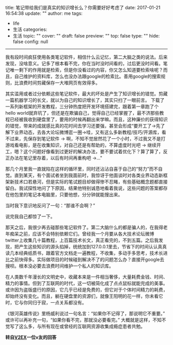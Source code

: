 title: 笔记带给我们是真实的知识增长么？你需要好好考虑了
date: 2017-01-21 16:54:38
update: ""
author: me
tags:
- life
- 生活
categories:
- 生活
topic: ""
cover: ""
draft: false
preview: ""
top: false
type: ""
hide: false
config: null


---



我有段时间疯狂使用各类笔记软件，相信什么云记忆，第二大脑之类的说法。后来发现，没啥意义。记多了根本看不完，你在当时没时间看的，过后更没时间看。笔记唯一剩下的作用就是检索，但是你没看过的内容，你又怎么知道要检索啥呢？而且，自己维护的资料库，怎么也没办法跟google的检索比。善用google的搜索规则，比浪费时间剪藏保存一大堆网页有效得多。
<!--more-->
其实滥用或者过分依赖这些笔记软件，最大的坏处是产生了知识增长的错觉。剪藏一篇机器学习的长文，就以为自己的知识增长了，其实只扫了一眼前言。 下载了一系列新框架的开发教程，三分钟热度把开发环境搭建完，跟着第一章跑了个hello world就弃坑了，但还是在欺骗自己，觉得自己已经掌握了，最不济那些教程已经被我收到硬盘里了，要用的时候再翻出来学嘛。而且，这种廉价的获得知识的错觉，带来的成就感比真的花时间去学习还要强，甚至会形成“要开工了->先了解下业界动态，去各大论坛微博逛一圈->哇，又有这么多新教程/技巧/开源库，看不过来，先保存到笔记软件 -> 啊，不知不觉居然花了一个小时，不过我又不是打游戏看电影，是在收集知识，对自己还是有帮助的，不算虚度时光吧 -> 继续开工，嗯？这个问题好像看到过更好的解决办法，要不要试着优化下？算了算了，反正办法在笔记里存着，以后有时间再重构吧 ->..."

那几个月里我一直就陷在这样的循环里，同时还沾沾自喜于自己的“努力”而不自觉。直到某天，有个面试者坐到我面前时，我惊讶于他面谈时对各类业界动态新框架新技术口若悬河，但是实际的笔试题目却做得惨不忍睹，有些基础概念题都直接留白。我试探性地问了下原因，结果他特别诚恳地看着我说，这些问题的答案都存在他包里的笔记本电脑里，只要他想，分分钟就能搜出来。

当时我下意识地反问了一句：“那谁不会啊？”

说完我自己都惊了一下。

那天之后，我很少再去碰那些笔记软件了。第二大脑什么的都是骗人的，在我得老年痴呆之前，应该不会特别依赖它们。曾经我一个月要从各大技术论坛微博twitter上收集几十篇教程，上百篇技术长文，真正看完的，不到五篇。之后我发现，把产生这些知识的源头掐掉，统统加到127.0.0.1里去，节省下的时间认认真真读几本经典纸质书，跟着官方文档走一遍教程，不收集，多动手多思考，技术长进比之前快得多。实际做项目的时候碰到解决不了的问题怎么办？直接开google去搜呗。根本没必要去浪费时间维护一个私人的知识库。

在人类数千年漫长的文明史中，收藏本来是一件相当奢侈，大量耗费金钱、时间、精力的事情。但到了互联网的时代，这一切被简化成了点点鼠标就能完成的美事。或许因为盗版盛行的原因，它几乎已经是免费的，但它对于个体时间精力的耗费，却始终没有变化。而且，躺在硬盘里的资源们，就像王阳明的花一样，你未看它时，它与你同归于寂，一点关系都没有。

《银河英雄传说》里杨威利说过一句名言：“如果你不记得了，那说明它不重要。” 或许可以再补充一句，“如果你看不完，那就没必要看完。” 大概就是这样，不知不觉写了这么多，与所有现在或曾经的互联网资源收集成瘾症患者共勉。


**转自[V2EX](https://www.v2ex.com/amp/t/191507)一位v友的回答**

